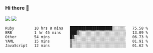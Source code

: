 ### Hi there 👋

<!--
**sasharevzin/sasharevzin** is a ✨ _special_ ✨ repository because its `README.md` (this file) appears on your GitHub profile.

Here are some ideas to get you started:

- 🔭 I’m currently working on ...
- 🌱 I’m currently learning ...
- 👯 I’m looking to collaborate on ...
- 🤔 I’m looking for help with ...
- 💬 Ask me about ...
- 📫 How to reach me: ...
- 😄 Pronouns: ...
- ⚡ Fun fact: ...
-->

![](https://yusufozturk.vercel.app/api?username=sasharevzin&hide_title=true&include_all_commits=true&count_private=true&show_icons=true) ![](https://yusufozturk.vercel.app/api/top-langs/?username=sasharevzin&layout=compact&langs_count=10&hide=apacheconf,coffeescript)

<!--START_SECTION:waka-->
```text
Ruby         10 hrs 8 mins   ███████████████████░░░░░░   75.58 % 
ERB          1 hr 45 mins    ███▒░░░░░░░░░░░░░░░░░░░░░   13.09 % 
Other        54 mins         █▓░░░░░░░░░░░░░░░░░░░░░░░   06.73 % 
YAML         15 mins         ▒░░░░░░░░░░░░░░░░░░░░░░░░   01.91 % 
JavaScript   12 mins         ▒░░░░░░░░░░░░░░░░░░░░░░░░   01.62 % 
```
<!--END_SECTION:waka-->
